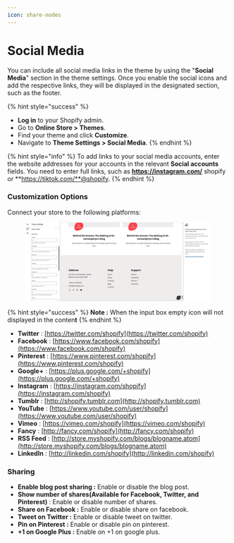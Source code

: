 ```yaml
---
icon: share-nodes
---
```


# Social Media

You can include all social media links in the theme by using the "**Social Media**" section in the theme settings. Once you enable the social icons and add the respective links, they will be displayed in the designated section, such as the footer.

{% hint style="success" %}
* **Log in** to your Shopify admin.
* Go to **Online Store > Themes**.
* Find your theme and click **Customize**.
* Navigate to **Theme Settings > Social Media**.
{% endhint %}

{% hint style="info" %}
To add links to your social media accounts, enter the website addresses for your accounts in the relevant **Social accounts** fields. You need to enter full links, such as **https://instagram.com/** shopify or **https://tiktok.com/**@shopify.
{% endhint %}

### **Customization Options**

Connect your store to the following platforms:

<figure><img src="../.gitbook/assets/social media.jpg" alt=""><figcaption></figcaption></figure>

{% hint style="success" %}
**Note :** When the input box empty icon will not displayed in the conten**t**
{% endhint %}

* **Twitter** : [https://twitter.com/shopify](https://twitter.com/shopify)
* **Facebook** : [https://www.facebook.com/shopify](https://www.facebook.com/shopify)
* **Pinterest** : [https://www.pinterest.com/shopify](https://www.pinterest.com/shopify)
* **Google+** : [https://plus.google.com/+shopify](https://plus.google.com/+shopify)
* **Instagram** : [https://instagram.com/shopify](https://instagram.com/shopify)
* **Tumblr** : [http://shopify.tumblr.com](http://shopify.tumblr.com)
* **YouTube** : [https://www.youtube.com/user/shopify](https://www.youtube.com/user/shopify)
* **Vimeo** : [https://vimeo.com/shopify](https://vimeo.com/shopify)
* **Fancy** : [http://fancy.com/shopify](http://fancy.com/shopify)
* **RSS Feed** : [http://store.myshopify.com/blogs/blogname.atom](http://store.myshopify.com/blogs/blogname.atom)
* **LinkedIn** : [http://linkedin.com/shopify](http://linkedin.com/shopify)

### **Sharing**

* **Enable blog post sharing :** Enable or disable the blog post.
* **Show number of shares(Available for Facebook, Twitter, and Pinterest)** : Enable or disable number of shares.
* **Share on Facebook :** Enable or disable share on facebook.
* **Tweet on Twitter :** Enable or disable tweet on twitter.
* **Pin on Pinterest :** Enable or disable pin on pinterest.
* **+1 on Google Plus :** Enable on +1 on google plus.

